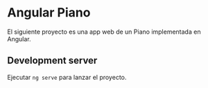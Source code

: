 # Angular Piano

El siguiente proyecto es una app web de un Piano implementada en Angular.

## Development server

Ejecutar `ng serve` para lanzar el proyecto.
